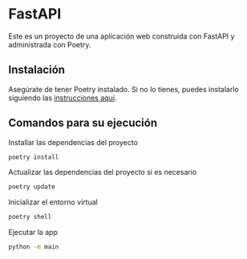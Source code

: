 # FastAPI

Este es un proyecto de una aplicación web construida con FastAPI y administrada con Poetry.

## Instalación

Asegúrate de tener Poetry instalado. Si no lo tienes, puedes instalarlo siguiendo las [instrucciones aquí](https://python-poetry.org/docs/#installation).

## Comandos para su ejecución

Installar las dependencias del proyecto

```bash
poetry install
```

Actualizar las dependencias del proyecto si es necesario

```bash
poetry update
```

Inicializar el entorno virtual

```bash
poetry shell
```

Ejecutar la app

```bash
python -m main
```

